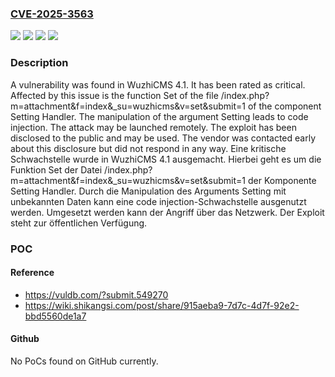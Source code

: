 ### [CVE-2025-3563](https://cve.mitre.org/cgi-bin/cvename.cgi?name=CVE-2025-3563)
![](https://img.shields.io/static/v1?label=Product&message=WuzhiCMS&color=blue)
![](https://img.shields.io/static/v1?label=Version&message=4.1%20&color=brightgreen)
![](https://img.shields.io/static/v1?label=Vulnerability&message=Code%20Injection&color=brightgreen)
![](https://img.shields.io/static/v1?label=Vulnerability&message=Injection&color=brightgreen)

### Description

A vulnerability was found in WuzhiCMS 4.1. It has been rated as critical. Affected by this issue is the function Set of the file /index.php?m=attachment&f=index&_su=wuzhicms&v=set&submit=1 of the component Setting Handler. The manipulation of the argument Setting leads to code injection. The attack may be launched remotely. The exploit has been disclosed to the public and may be used. The vendor was contacted early about this disclosure but did not respond in any way.
Eine kritische Schwachstelle wurde in WuzhiCMS 4.1 ausgemacht. Hierbei geht es um die Funktion Set der Datei /index.php?m=attachment&f=index&_su=wuzhicms&v=set&submit=1 der Komponente Setting Handler. Durch die Manipulation des Arguments Setting mit unbekannten Daten kann eine code injection-Schwachstelle ausgenutzt werden. Umgesetzt werden kann der Angriff über das Netzwerk. Der Exploit steht zur öffentlichen Verfügung.

### POC

#### Reference
- https://vuldb.com/?submit.549270
- https://wiki.shikangsi.com/post/share/915aeba9-7d7c-4d7f-92e2-bbd5560de1a7

#### Github
No PoCs found on GitHub currently.

